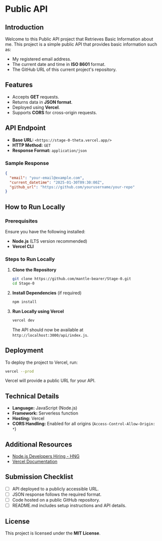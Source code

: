 # Public API

## Introduction

Welcome to this Public API project that Retrieves Basic Information about me. This project is a simple public API that provides basic information such as:

- My registered email address.
- The current date and time in **ISO 8601** format.
- The GitHub URL of this current project's repository.

## Features

- Accepts **GET** requests.
- Returns data in **JSON format**.
- Deployed using **Vercel**.
- Supports **CORS** for cross-origin requests.

## API Endpoint

- **Base URL:** `<https://stage-0-theta.vercel.app/>`
- **HTTP Method:** `GET`
- **Response Format:** `application/json`

### Sample Response

```json
{
  "email": "your-email@example.com",
  "current_datetime": "2025-01-30T09:30:00Z",
  "github_url": "https://github.com/yourusername/your-repo"
}
```

## How to Run Locally

### Prerequisites

Ensure you have the following installed:

- **Node.js** (LTS version recommended)
- **Vercel CLI**

### Steps to Run Locally

1. **Clone the Repository**

   ```sh
   git clone https://github.com/mantle-bearer/Stage-0.git
   cd Stage-0
   ```

2. **Install Dependencies** (if required)

   ```sh
   npm install
   ```

3. **Run Locally using Vercel**
   ```sh
   vercel dev
   ```
   The API should now be available at `http://localhost:3000/api/index.js`.

## Deployment

To deploy the project to Vercel, run:

```sh
vercel --prod
```

Vercel will provide a public URL for your API.

## Technical Details

- **Language:** JavaScript (Node.js)
- **Framework:** Serverless function
- **Hosting:** Vercel
- **CORS Handling:** Enabled for all origins (`Access-Control-Allow-Origin: *`)

## Additional Resources

- [Node.js Developers Hiring - HNG](https://hng.tech/hire/nodejs-developers)
- [Vercel Documentation](https://vercel.com/docs)

## Submission Checklist

- [ ] API deployed to a publicly accessible URL.
- [ ] JSON response follows the required format.
- [ ] Code hosted on a public GitHub repository.
- [ ] README.md includes setup instructions and API details.

## License

This project is licensed under the **MIT License**.
